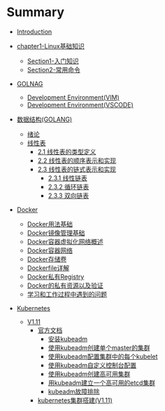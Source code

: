 # Summary
* [Introduction](readme.md)
* [chapter1-Linux基础知识](chapter1/readme.md)
  * [Section1-入门知识](chapter1/SECTION1.md)
  * [Section2-常用命令](chapter1/SECTION2.md)


* [GOLNAG](golang/readme.md)
  * [Development Environment(VIM)](golang/development-environment-vim.md)
  * [Development Environment(VSCODE)](golang/development-environment-vscode.md)


* [数据结构(GOLANG)](golang_structure/readme.md)
  * [绪论](golang_structure/list/1-0.md)
  * [线性表](golang_structure/list/2-0.md)
    * [2.1 线性表的类型定义](golang_structure/list/2-1.md)
    * [2.2 线性表的顺序表示和实现](golang_structure/list/linearlist/2-2.md)
    * [2.3 线性表的链式表示和实现](golang_structure/list/linklist/2-3.md)
        * [2.3.1 线性链表](golang_structure/list/linklist/2-3-1.md)
        * [2.3.2 循环链表](golang_structure/list/linklist/2-3-2.md)
        * [2.3.3 双向链表](golang_structure/list/linklist/2-3-3.md)
  

* [Docker](docker/readme.md)
  * [Docker用法基础]()
  * [Docker镜像管理基础]()
  * [Docker容器虚拟化网络概述]()
  * [Docker容器网络]()
  * [Docker存储卷]()
  * [Dockerfile详解]()
  * [Docker私有Registry]()
  * [Docker的私有资源以及验证]()
  * [学习和工作过程中遇到的问题]()

* [Kubernetes](kubernetes/readme.md)
  * [V1.11](kubernetes/V1.11/readme.md)
    * [官方文档](kubernetes/V1.11/install/_index.md)
      * [安装kubeadm](kubernetes/V1.11/install/install-kubeadm.md)
      * [使用kubeadm创建单个master的集群](kubernetes/V1.11/install/create-cluster-kubeadm.md)
      * [使用kubeadm配置集群中的每个kubelet](kubernetes/V1.11/install/kubelet-integration.md)
      * [使用kubeadm自定义控制台配置](kubernetes/V1.11/install/control-plane-flags.md)
      * [使用kubeadm创建高可用集群](kubernetes/V1.11/install/high-availability.md)
      * [用kubeadm建立一个高可用的etcd集群](kubernetes/V1.11/install/setup-ha-etcd-with-kubeadm.md)
      * [kubeadm故障排除](kubernetes/V1.11/install/troubleshooting-kubeadm.md)
    * [kubernetes集群搭建(V1.11)](kubernetes/V1.11/k8s-install-v1.11.md)
